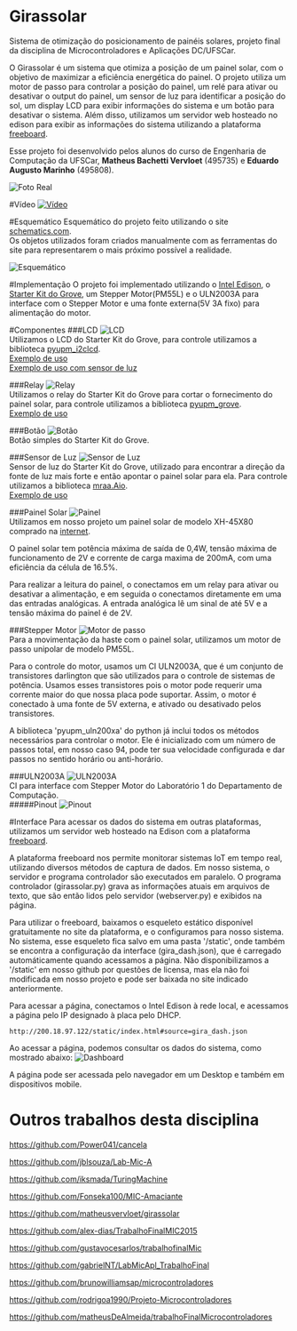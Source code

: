 # Girassolar
Sistema de otimização do posicionamento de painéis solares, projeto final da disciplina de Microcontroladores e Aplicações DC/UFSCar.

O Girassolar é um sistema que otimiza a posição de um painel solar, com o objetivo de maximizar a eficiência energética do painel. O projeto utiliza um motor de passo para controlar a posição do painel, um relé para ativar ou desativar o output do painel, um sensor de luz para identificar a posição do sol, um display LCD para exibir informações do sistema e um botão para desativar o sistema. Além disso, utilizamos um servidor web hosteado no edison para exibir as informações do sistema utilizando a plataforma [freeboard](http://www.freeboard.io).

Esse projeto foi desenvolvido pelos alunos do curso de Engenharia de Computação da UFSCar, **Matheus Bachetti Vervloet** (495735) e **Eduardo Augusto Marinho** (495808).


![Foto Real](/Imagens/Foto%20Real.jpg)   

#Vídeo
[![Vídeo](http://img.youtube.com/vi/nt38LuCRFVc/0.jpg)](http://www.youtube.com/watch?v=nt38LuCRFVc)

#Esquemático
Esquemático do projeto feito utilizando o site [schematics.com](http://schematics.com).  
Os objetos utilizados foram criados manualmente com as ferramentas do site para representarem o mais próximo possível a realidade.

![Esquemático](/Esquematicos/esquematico.png)

#Implementação
O projeto foi implementado utilizando o [Intel Edison](http://www.intel.com/content/www/us/en/do-it-yourself/edison.html), o [Starter Kit do Grove](http://www.seeedstudio.com/wiki/Grove_-_Starter_Kit_v3), um Stepper Motor(PM55L) e o ULN2003A para interface com o Stepper Motor e uma fonte externa(5V 3A fixo) para alimentação do motor.

#Componentes
###LCD
![LCD](/Imagens/Grove%20LCD.jpg)  
Utilizamos o LCD do Starter Kit do Grove, para controle utilizamos a biblioteca [pyupm_i2clcd](http://iotdk.intel.com/docs/master/upm/python/pyupm_i2clcd.html).  
[Exemplo de uso](https://github.com/matheusvervloet/girassolar/blob/master/Exemplos/lcd.py)  
[Exemplo de uso com sensor de luz](https://github.com/matheusvervloet/girassolar/blob/master/Exemplos/lcd_lightsensor.py)

###Relay
![Relay](/Imagens/Grove%20Relay.jpg)  
Utilizamos o relay do Starter Kit do Grove para cortar o fornecimento do painel solar, para controle utilizamos a biblioteca [pyupm_grove](http://iotdk.intel.com/docs/master/upm/python/pyupm_grove.html).  
[Exemplo de uso](https://github.com/matheusvervloet/girassolar/blob/master/Exemplos/relay.py)

###Botão
![Botão](/Imagens/Grove%20Button.jpg)  
Botão simples do Starter Kit do Grove.

###Sensor de Luz
![Sensor de Luz](/Imagens/Grove%20Light%20Sensor.jpg)   
Sensor de luz do Starter Kit do Grove, utilizado para encontrar a direção da fonte de luz mais forte e então apontar o painel solar para ela. Para controle utilizamos a biblioteca [mraa.Aio](http://iotdk.intel.com/docs/master/mraa/python/mraa.html#aio).  
[Exemplo de uso](https://github.com/matheusvervloet/girassolar/blob/master/Exemplos/lightsensor.py)  

###Painel Solar
![Painel](/Imagens/Painel%20Solar.jpg)  
Utilizamos em nosso projeto um painel solar de modelo XH-45X80 comprado na [internet](http://produto.mercadolivre.com.br/MLB-719883692-celula-painel-para-energia-solar-fotovoltaica-_JM).

O painel solar tem potência máxima de saída de 0,4W, tensão máxima de funcionamento de 2V e corrente de carga maxima de 200mA, com uma eficiência da célula de 16.5%.

Para realizar a leitura do painel, o conectamos em um relay para ativar ou desativar a alimentação, e em seguida o conectamos diretamente em uma das entradas analógicas. A entrada analógica lê um sinal de até 5V e a tensão máxima do painel é de 2V.

###Stepper Motor
![Motor de passo](/Imagens/Stepper%20Motor.jpg)  
Para a movimentação da haste com o painel solar, utilizamos um motor de passo unipolar de modelo PM55L.

Para o controle do motor, usamos um CI ULN2003A, que é um conjunto de transistores darlington que são utilizados para o controle de sistemas de potência. Usamos esses transistores pois o motor pode requerir uma corrente maior do que nossa placa pode suportar. Assim, o motor é conectado à uma fonte de 5V externa, e ativado ou desativado pelos transistores.

A biblioteca 'pyupm_uln200xa' do python já inclui todos os métodos necessários para controlar o motor. Ele é inicializado com um número de passos total, em nosso caso 94, pode ter sua velocidade configurada e dar passos no sentido horário ou anti-horário.

###ULN2003A
![ULN2003A](Imagens/ULN2003A.jpg)  
CI para interface com Stepper Motor do Laboratório 1 do Departamento de Computação.  
#####Pinout
![Pinout](/Imagens/ULN2003A%20Pinout.jpg)  

#Interface
Para acessar os dados do sistema em outras plataformas, utilizamos um servidor web hosteado na Edison com a plataforma [freeboard](http://freeboard.io).

A plataforma freeboard nos permite monitorar sistemas IoT em tempo real, utilizando diversos métodos de captura de dados. Em nosso sistema, o servidor e programa controlador são executados em paralelo. O programa controlador (girassolar.py) grava as informações atuais em arquivos de texto, que são então lidos pelo servidor (webserver.py) e exibidos na página.

Para utilizar o freeboard, baixamos o esqueleto estático disponível gratuitamente no site da plataforma, e o configuramos para nosso sistema. No sistema, esse esqueleto fica salvo em uma pasta '/static', onde também se encontra a configuração da interface (gira_dash.json), que é carregado automáticamente quando acessamos a página. Não disponibilizamos a '/static' em nosso github por questões de licensa, mas ela não foi modificada em nosso projeto e pode ser baixada no site indicado anteriormente.

Para acessar a página, conectamos o Intel Edison à rede local, e acessamos a página pelo IP designado à placa pelo DHCP.

`http://200.18.97.122/static/index.html#source=gira_dash.json`

Ao acessar a página, podemos consultar os dados do sistema, como mostrado abaixo:
![Dashboard](/Imagens/Freeboard.png)

A página pode ser acessada pelo navegador em um Desktop e também em dispositivos mobile.

# Outros trabalhos desta disciplina

https://github.com/Power041/cancela

https://github.com/jblsouza/Lab-Mic-A

https://github.com/iksmada/TuringMachine

https://github.com/Fonseka100/MIC-Amaciante

https://github.com/matheusvervloet/girassolar

https://github.com/alex-dias/TrabalhoFinalMIC2015

https://github.com/gustavocesarlos/trabalhofinalMic

https://github.com/gabrielNT/LabMicApl_TrabalhoFinal

https://github.com/brunowilliamsap/microcontroladores

https://github.com/rodrigoa1990/Projeto-Microcontroladores

https://github.com/matheusDeAlmeida/trabalhoFinalMicrocontroladores
